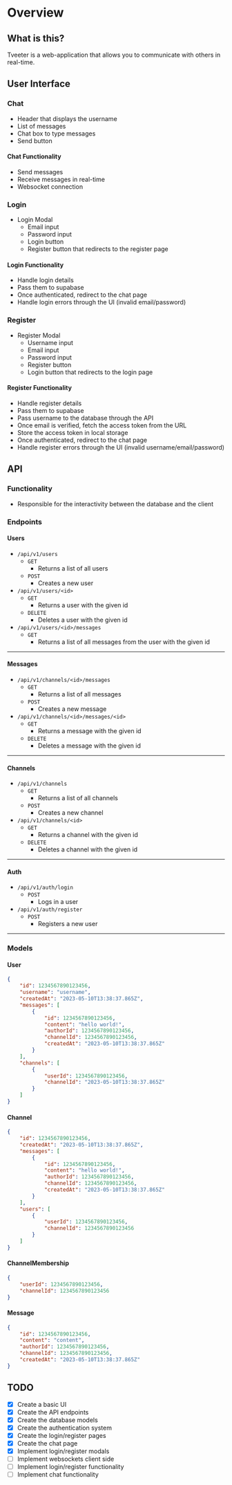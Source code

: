 # Overview

## What is this?

Tveeter is a web-application that allows you to communicate with others in real-time.

## User Interface

### Chat

-   Header that displays the username
-   List of messages
-   Chat box to type messages
-   Send button

#### Chat Functionality

-   Send messages
-   Receive messages in real-time
-   Websocket connection

### Login

-   Login Modal
    -   Email input
    -   Password input
    -   Login button
    -   Register button that redirects to the register page

#### Login Functionality

-   Handle login details
-   Pass them to supabase
-   Once authenticated, redirect to the chat page
-   Handle login errors through the UI (invalid email/password)

### Register

-   Register Modal
    -   Username input
    -   Email input
    -   Password input
    -   Register button
    -   Login button that redirects to the login page

#### Register Functionality

-   Handle register details
-   Pass them to supabase
-   Pass username to the database through the API
-   Once email is verified, fetch the access token from the URL
-   Store the access token in local storage
-   Once authenticated, redirect to the chat page
-   Handle register errors through the UI (invalid username/email/password)

## API

### Functionality

-   Responsible for the interactivity between the database and the client

### Endpoints

#### Users

-   `/api/v1/users`
    -   `GET`
        -   Returns a list of all users
    -   `POST`
        -   Creates a new user
-   `/api/v1/users/<id>`
    -   `GET`
        -   Returns a user with the given id
    -   `DELETE`
        -   Deletes a user with the given id
-   `/api/v1/users/<id>/messages`
    -   `GET`
        -   Returns a list of all messages from the user with the given id

---

#### Messages

-   `/api/v1/channels/<id>/messages`
    -   `GET`
        -   Returns a list of all messages
    -   `POST`
        -   Creates a new message
-   `/api/v1/channels/<id>/messages/<id>`
    -   `GET`
        -   Returns a message with the given id
    -   `DELETE`
        -   Deletes a message with the given id

---

#### Channels

-   `/api/v1/channels`
    -   `GET`
        -   Returns a list of all channels
    -   `POST`
        -   Creates a new channel
-   `/api/v1/channels/<id>`
    -   `GET`
        -   Returns a channel with the given id
    -   `DELETE`
        -   Deletes a channel with the given id

---

#### Auth

-   `/api/v1/auth/login`
    -   `POST`
        -   Logs in a user
-   `/api/v1/auth/register`
    -   `POST`
        -   Registers a new user

---

### Models

#### User

```json
{
	"id": 1234567890123456,
	"username": "username",
	"createdAt": "2023-05-10T13:38:37.865Z",
	"messages": [
		{
			"id": 1234567890123456,
			"content": "hello world!",
			"authorId": 1234567890123456,
			"channelId": 1234567890123456,
			"createdAt": "2023-05-10T13:38:37.865Z"
		}
	],
	"channels": [
		{
			"userId": 1234567890123456,
			"channelId": "2023-05-10T13:38:37.865Z"
		}
	]
}
```

#### Channel

```json
{
	"id": 1234567890123456,
	"createdAt": "2023-05-10T13:38:37.865Z",
	"messages": [
		{
			"id": 1234567890123456,
			"content": "hello world!",
			"authorId": 1234567890123456,
			"channelId": 1234567890123456,
			"createdAt": "2023-05-10T13:38:37.865Z"
		}
	],
	"users": [
		{
			"userId": 1234567890123456,
			"channelId": 1234567890123456
		}
	]
}
```

#### ChannelMembership

```json
{
	"userId": 1234567890123456,
	"channelId": 1234567890123456
}
```

#### Message

```json
{
	"id": 1234567890123456,
	"content": "content",
	"authorId": 1234567890123456,
	"channelId": 1234567890123456,
	"createdAt": "2023-05-10T13:38:37.865Z"
}
```

## TODO

-   [x] Create a basic UI
-   [x] Create the API endpoints
-   [x] Create the database models
-   [x] Create the authentication system
-   [x] Create the login/register pages
-   [x] Create the chat page
-   [x] Implement login/register modals
-   [ ] Implement websockets client side
-   [ ] Implement login/register functionality
-   [ ] Implement chat functionality
